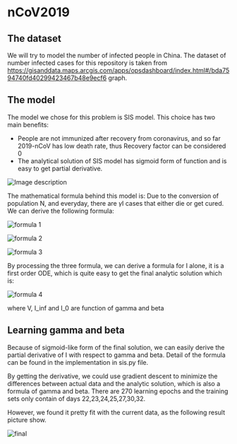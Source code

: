 # nCoV2019
## The dataset
  We will try to model the number of infected people in China.
  The dataset of number infected cases for this repository is taken from https://gisanddata.maps.arcgis.com/apps/opsdashboard/index.html#/bda7594740fd40299423467b48e9ecf6 graph.
## The model
  The model we chose for this problem is SIS model. This choice has two main benefits:
  - People are not immunized after recovery from coronavirus, and so far 2019-nCoV has low death rate, thus Recovery factor can be considered 0
  - The analytical solution of SIS model has sigmoid form of function and is easy to get partial derivative.

![Image description](https://upload.wikimedia.org/wikipedia/commons/1/16/SIS.PNG)

The mathematical formula behind this model is:
Due to the conversion of population N, and everyday, there are $\gamma$I cases that either die or get cured. We can derive the following formula:

![formula 1](https://wikimedia.org/api/rest_v1/media/math/render/svg/0934138588adcfd8b863be3c4146a1f75eaddf66)

![formula 2](https://wikimedia.org/api/rest_v1/media/math/render/svg/4d4f9fc0563a23d87a12a95dbb48cd9fe74da056)

![formula 3](https://wikimedia.org/api/rest_v1/media/math/render/svg/d4007ba3ffec77a5a074486d70022ec848545106)

By processing the three formula, we can derive a formula for I alone, it is a first order ODE, which is quite easy to get the final analytic solution which is:

![formula 4](https://wikimedia.org/api/rest_v1/media/math/render/svg/2bbb7fa85bab0e6a73d51291f91825e9f37cce65)

where V, I_inf and I_0 are function of gamma and beta

## Learning gamma and beta

Because of sigmoid-like form of the final solution, we can easily derive the partial derivative of I with respect to gamma and beta. Detail of the formula can be found in the implementation in sis.py file.

By getting the derivative, we could use gradient descent to minimize the differences between actual data and the analytic solution, which is also a formula of gamma and beta. There are 270 learning epochs and the training sets only contain of days 22,23,24,25,27,30,32. 

However, we found it pretty fit with the current data, as the following result picture show.

![final](https://github.com/tson1997/nCoV2019/blob/master/corona/-0.0703_and_0.1007.jpg?raw=true)

